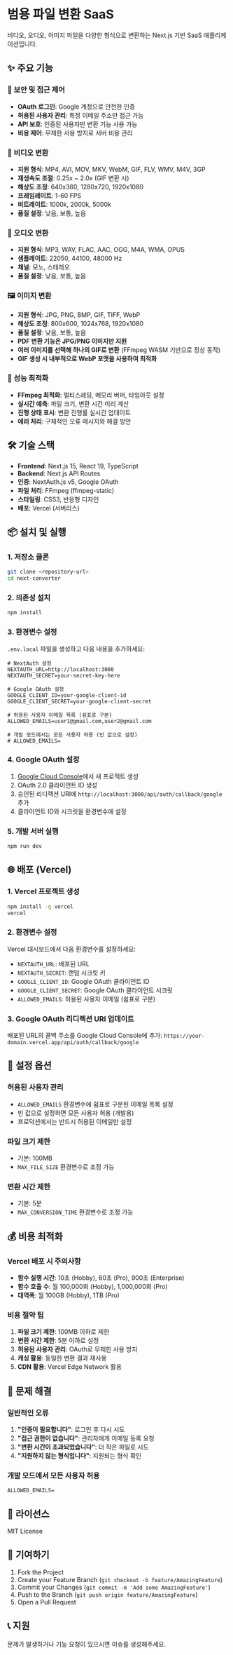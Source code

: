 # 범용 파일 변환 SaaS

비디오, 오디오, 이미지 파일을 다양한 형식으로 변환하는 Next.js 기반 SaaS 애플리케이션입니다.

## ✨ 주요 기능

### 🔐 보안 및 접근 제어

- **OAuth 로그인**: Google 계정으로 안전한 인증
- **허용된 사용자 관리**: 특정 이메일 주소만 접근 가능
- **API 보호**: 인증된 사용자만 변환 기능 사용 가능
- **비용 제어**: 무제한 사용 방지로 서버 비용 관리

### 🎥 비디오 변환

- **지원 형식**: MP4, AVI, MOV, MKV, WebM, GIF, FLV, WMV, M4V, 3GP
- **재생속도 조절**: 0.25x ~ 2.0x (GIF 변환 시)
- **해상도 조정**: 640x360, 1280x720, 1920x1080
- **프레임레이트**: 1-60 FPS
- **비트레이트**: 1000k, 2000k, 5000k
- **품질 설정**: 낮음, 보통, 높음

### 🎵 오디오 변환

- **지원 형식**: MP3, WAV, FLAC, AAC, OGG, M4A, WMA, OPUS
- **샘플레이트**: 22050, 44100, 48000 Hz
- **채널**: 모노, 스테레오
- **품질 설정**: 낮음, 보통, 높음

### 🖼️ 이미지 변환

- **지원 형식**: JPG, PNG, BMP, GIF, TIFF, WebP
- **해상도 조정**: 800x600, 1024x768, 1920x1080
- **품질 설정**: 낮음, 보통, 높음
- **PDF 변환 기능은 JPG/PNG 이미지만 지원**
- **여러 이미지를 선택해 하나의 GIF로 변환** (FFmpeg WASM 기반으로 정상 동작)
- **GIF 생성 시 내부적으로 WebP 포맷을 사용하여 최적화**

### 🚀 성능 최적화

- **FFmpeg 최적화**: 멀티스레딩, 메모리 버퍼, 타임아웃 설정
- **실시간 예측**: 파일 크기, 변환 시간 미리 계산
- **진행 상태 표시**: 변환 진행률 실시간 업데이트
- **에러 처리**: 구체적인 오류 메시지와 해결 방안

## 🛠️ 기술 스택

- **Frontend**: Next.js 15, React 19, TypeScript
- **Backend**: Next.js API Routes
- **인증**: NextAuth.js v5, Google OAuth
- **파일 처리**: FFmpeg (ffmpeg-static)
- **스타일링**: CSS3, 반응형 디자인
- **배포**: Vercel (서버리스)

## 📦 설치 및 실행

### 1. 저장소 클론

```bash
git clone <repository-url>
cd next-converter
```

### 2. 의존성 설치

```bash
npm install
```

### 3. 환경변수 설정

`.env.local` 파일을 생성하고 다음 내용을 추가하세요:

```env
# NextAuth 설정
NEXTAUTH_URL=http://localhost:3000
NEXTAUTH_SECRET=your-secret-key-here

# Google OAuth 설정
GOOGLE_CLIENT_ID=your-google-client-id
GOOGLE_CLIENT_SECRET=your-google-client-secret

# 허용된 사용자 이메일 목록 (쉼표로 구분)
ALLOWED_EMAILS=user1@gmail.com,user2@gmail.com

# 개발 모드에서는 모든 사용자 허용 (빈 값으로 설정)
# ALLOWED_EMAILS=
```

### 4. Google OAuth 설정

1. [Google Cloud Console](https://console.cloud.google.com/)에서 새 프로젝트 생성
2. OAuth 2.0 클라이언트 ID 생성
3. 승인된 리디렉션 URI에 `http://localhost:3000/api/auth/callback/google` 추가
4. 클라이언트 ID와 시크릿을 환경변수에 설정

### 5. 개발 서버 실행

```bash
npm run dev
```

## 🌐 배포 (Vercel)

### 1. Vercel 프로젝트 생성

```bash
npm install -g vercel
vercel
```

### 2. 환경변수 설정

Vercel 대시보드에서 다음 환경변수를 설정하세요:

- `NEXTAUTH_URL`: 배포된 URL
- `NEXTAUTH_SECRET`: 랜덤 시크릿 키
- `GOOGLE_CLIENT_ID`: Google OAuth 클라이언트 ID
- `GOOGLE_CLIENT_SECRET`: Google OAuth 클라이언트 시크릿
- `ALLOWED_EMAILS`: 허용된 사용자 이메일 (쉼표로 구분)

### 3. Google OAuth 리디렉션 URI 업데이트

배포된 URL의 콜백 주소를 Google Cloud Console에 추가:
`https://your-domain.vercel.app/api/auth/callback/google`

## 🔧 설정 옵션

### 허용된 사용자 관리

- `ALLOWED_EMAILS` 환경변수에 쉼표로 구분된 이메일 목록 설정
- 빈 값으로 설정하면 모든 사용자 허용 (개발용)
- 프로덕션에서는 반드시 허용된 이메일만 설정

### 파일 크기 제한

- 기본: 100MB
- `MAX_FILE_SIZE` 환경변수로 조정 가능

### 변환 시간 제한

- 기본: 5분
- `MAX_CONVERSION_TIME` 환경변수로 조정 가능

## 💰 비용 최적화

### Vercel 배포 시 주의사항

- **함수 실행 시간**: 10초 (Hobby), 60초 (Pro), 900초 (Enterprise)
- **함수 호출 수**: 월 100,000회 (Hobby), 1,000,000회 (Pro)
- **대역폭**: 월 100GB (Hobby), 1TB (Pro)

### 비용 절약 팁

1. **파일 크기 제한**: 100MB 이하로 제한
2. **변환 시간 제한**: 5분 이하로 설정
3. **허용된 사용자 관리**: OAuth로 무제한 사용 방지
4. **캐싱 활용**: 동일한 변환 결과 재사용
5. **CDN 활용**: Vercel Edge Network 활용

## 🚨 문제 해결

### 일반적인 오류

1. **"인증이 필요합니다"**: 로그인 후 다시 시도
2. **"접근 권한이 없습니다"**: 관리자에게 이메일 등록 요청
3. **"변환 시간이 초과되었습니다"**: 더 작은 파일로 시도
4. **"지원하지 않는 형식입니다"**: 지원되는 형식 확인

### 개발 모드에서 모든 사용자 허용

```env
ALLOWED_EMAILS=
```

## 📝 라이선스

MIT License

## 🤝 기여하기

1. Fork the Project
2. Create your Feature Branch (`git checkout -b feature/AmazingFeature`)
3. Commit your Changes (`git commit -m 'Add some AmazingFeature'`)
4. Push to the Branch (`git push origin feature/AmazingFeature`)
5. Open a Pull Request

## 📞 지원

문제가 발생하거나 기능 요청이 있으시면 이슈를 생성해주세요.
